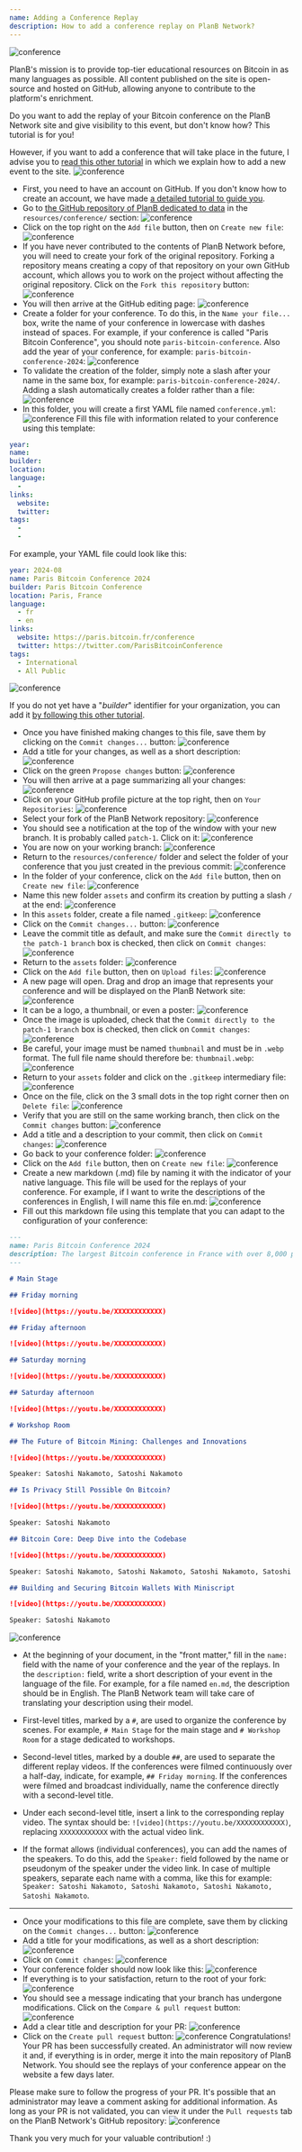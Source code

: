 ```yaml
---
name: Adding a Conference Replay
description: How to add a conference replay on PlanB Network?
---
```

![conference](assets/cover.webp)

PlanB's mission is to provide top-tier educational resources on Bitcoin in as many languages as possible. All content published on the site is open-source and hosted on GitHub, allowing anyone to contribute to the platform's enrichment.

Do you want to add the replay of your Bitcoin conference on the PlanB Network site and give visibility to this event, but don't know how? This tutorial is for you!

However, if you want to add a conference that will take place in the future, I advise you to [read this other tutorial](https://planb.network/tutorials/others/add-event) in which we explain how to add a new event to the site.
![conference](assets/01.webp)
- First, you need to have an account on GitHub. If you don't know how to create an account, we have made [a detailed tutorial to guide you](https://planb.network/tutorials/others/create-github-account).
- Go to [the GitHub repository of PlanB dedicated to data](https://github.com/DecouvreBitcoin/sovereign-university-data/tree/dev/resources/conference) in the `resources/conference/` section:
![conference](assets/02.webp)
- Click on the top right on the `Add file` button, then on `Create new file`:
![conference](assets/03.webp)
- If you have never contributed to the contents of PlanB Network before, you will need to create your fork of the original repository. Forking a repository means creating a copy of that repository on your own GitHub account, which allows you to work on the project without affecting the original repository. Click on the `Fork this repository` button:
![conference](assets/04.webp)
- You will then arrive at the GitHub editing page:
![conference](assets/05.webp)
- Create a folder for your conference. To do this, in the `Name your file...` box, write the name of your conference in lowercase with dashes instead of spaces. For example, if your conference is called "Paris Bitcoin Conference", you should note `paris-bitcoin-conference`. Also add the year of your conference, for example: `paris-bitcoin-conference-2024`:
![conference](assets/06.webp)
- To validate the creation of the folder, simply note a slash after your name in the same box, for example: `paris-bitcoin-conference-2024/`. Adding a slash automatically creates a folder rather than a file:
![conference](assets/07.webp)
- In this folder, you will create a first YAML file named `conference.yml`:
![conference](assets/08.webp)
Fill this file with information related to your conference using this template:
```yaml
year: 
name: 
builder: 
location: 
language: 
  - 
links:
  website: 
  twitter: 
tags: 
  - 
  - 
```

For example, your YAML file could look like this:

```yaml
year: 2024-08
name: Paris Bitcoin Conference 2024
builder: Paris Bitcoin Conference
location: Paris, France
language: 
  - fr
  - en
links:
  website: https://paris.bitcoin.fr/conference
  twitter: https://twitter.com/ParisBitcoinConference
tags: 
  - International
  - All Public
```

![conference](assets/09.webp)

If you do not yet have a "*builder*" identifier for your organization, you can add it [by following this other tutorial](https://planb.network/tutorials/others/add-builder).

- Once you have finished making changes to this file, save them by clicking on the `Commit changes...` button:
![conference](assets/10.webp)
- Add a title for your changes, as well as a short description:
![conference](assets/11.webp)
- Click on the green `Propose changes` button:
![conference](assets/12.webp)
- You will then arrive at a page summarizing all your changes:
![conference](assets/13.webp)
- Click on your GitHub profile picture at the top right, then on `Your Repositories`:
![conference](assets/14.webp)
- Select your fork of the PlanB Network repository:
![conference](assets/15.webp)
- You should see a notification at the top of the window with your new branch. It is probably called `patch-1`. Click on it:
![conference](assets/16.webp)
- You are now on your working branch:
![conference](assets/17.webp)
- Return to the `resources/conference/` folder and select the folder of your conference that you just created in the previous commit:
![conference](assets/18.webp)
- In the folder of your conference, click on the `Add file` button, then on `Create new file`:
![conference](assets/19.webp)
- Name this new folder `assets` and confirm its creation by putting a slash `/` at the end:
![conference](assets/20.webp)
- In this `assets` folder, create a file named `.gitkeep`:
![conference](assets/21.webp)
- Click on the `Commit changes...` button:
![conference](assets/22.webp)
- Leave the commit title as default, and make sure the `Commit directly to the patch-1 branch` box is checked, then click on `Commit changes`:
![conference](assets/23.webp)
- Return to the `assets` folder:
![conference](assets/24.webp)
- Click on the `Add file` button, then on `Upload files`:
![conference](assets/25.webp)
- A new page will open. Drag and drop an image that represents your conference and will be displayed on the PlanB Network site: ![conference](assets/26.webp)
- It can be a logo, a thumbnail, or even a poster:
![conference](assets/27.webp)
- Once the image is uploaded, check that the `Commit directly to the patch-1 branch` box is checked, then click on `Commit changes`:
![conference](assets/28.webp)
- Be careful, your image must be named `thumbnail` and must be in `.webp` format. The full file name should therefore be: `thumbnail.webp`:
![conference](assets/29.webp)
- Return to your `assets` folder and click on the `.gitkeep` intermediary file:
![conference](assets/30.webp)
- Once on the file, click on the 3 small dots in the top right corner then on `Delete file`:
![conference](assets/31.webp)
- Verify that you are still on the same working branch, then click on the `Commit changes` button:
![conference](assets/32.webp)
- Add a title and a description to your commit, then click on `Commit changes`:
![conference](assets/33.webp)
- Go back to your conference folder:
![conference](assets/34.webp)
- Click on the `Add file` button, then on `Create new file`:
![conference](assets/35.webp)
- Create a new markdown (.md) file by naming it with the indicator of your native language. This file will be used for the replays of your conference. For example, if I want to write the descriptions of the conferences in English, I will name this file en.md:
![conference](assets/36.webp)
- Fill out this markdown file using this template that you can adapt to the configuration of your conference:

```markdown
---
name: Paris Bitcoin Conference 2024
description: The largest Bitcoin conference in France with over 8,000 participants each year!
--- 

# Main Stage

## Friday morning

![video](https://youtu.be/XXXXXXXXXXXX)

## Friday afternoon

![video](https://youtu.be/XXXXXXXXXXXX)

## Saturday morning

![video](https://youtu.be/XXXXXXXXXXXX)

## Saturday afternoon

![video](https://youtu.be/XXXXXXXXXXXX)

# Workshop Room

## The Future of Bitcoin Mining: Challenges and Innovations

![video](https://youtu.be/XXXXXXXXXXXX)

Speaker: Satoshi Nakamoto, Satoshi Nakamoto

## Is Privacy Still Possible On Bitcoin?

![video](https://youtu.be/XXXXXXXXXXXX)

Speaker: Satoshi Nakamoto

## Bitcoin Core: Deep Dive into the Codebase

![video](https://youtu.be/XXXXXXXXXXXX)

Speaker: Satoshi Nakamoto, Satoshi Nakamoto, Satoshi Nakamoto, Satoshi Nakamoto

## Building and Securing Bitcoin Wallets With Miniscript

![video](https://youtu.be/XXXXXXXXXXXX)

Speaker: Satoshi Nakamoto
```

![conference](assets/37.webp)
- At the beginning of your document, in the "front matter," fill in the `name:` field with the name of your conference and the year of the replays. In the `description:` field, write a short description of your event in the language of the file. For example, for a file named `en.md`, the description should be in English. The PlanB Network team will take care of translating your description using their model.
- First-level titles, marked by a `#`, are used to organize the conference by scenes. For example, `# Main Stage` for the main stage and `# Workshop Room` for a stage dedicated to workshops.

- Second-level titles, marked by a double `##`, are used to separate the different replay videos. If the conferences were filmed continuously over a half-day, indicate, for example, `## Friday morning`. If the conferences were filmed and broadcast individually, name the conference directly with a second-level title.

- Under each second-level title, insert a link to the corresponding replay video. The syntax should be: `![video](https://youtu.be/XXXXXXXXXXXX)`, replacing `XXXXXXXXXXXX` with the actual video link.

- If the format allows (individual conferences), you can add the names of the speakers. To do this, add the `Speaker:` field followed by the name or pseudonym of the speaker under the video link. In case of multiple speakers, separate each name with a comma, like this for example: `Speaker: Satoshi Nakamoto, Satoshi Nakamoto, Satoshi Nakamoto, Satoshi Nakamoto`.

---

- Once your modifications to this file are complete, save them by clicking on the `Commit changes...` button:
![conference](assets/38.webp)
- Add a title for your modifications, as well as a short description:
![conference](assets/39.webp)
- Click on `Commit changes`:
![conference](assets/40.webp)
- Your conference folder should now look like this:
![conference](assets/41.webp)
- If everything is to your satisfaction, return to the root of your fork:
![conference](assets/42.webp)
- You should see a message indicating that your branch has undergone modifications. Click on the `Compare & pull request` button:
![conference](assets/43.webp)
- Add a clear title and description for your PR:
![conference](assets/44.webp)
- Click on the `Create pull request` button:
![conference](assets/45.webp)
Congratulations! Your PR has been successfully created. An administrator will now review it and, if everything is in order, merge it into the main repository of PlanB Network. You should see the replays of your conference appear on the website a few days later.

Please make sure to follow the progress of your PR. It's possible that an administrator may leave a comment asking for additional information. As long as your PR is not validated, you can view it under the `Pull requests` tab on the PlanB Network's GitHub repository:
![conference](assets/46.webp)

Thank you very much for your valuable contribution! :)